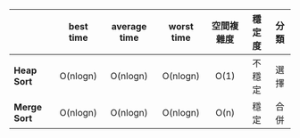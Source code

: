 |              |best time|average time|worst time|空間複雜度|穩定度|分類|
|:-------------|:-------:|:----------:|:--------:|:------:|:---:|:--:|
|**Heap Sort** |O(nlogn) |  O(nlogn)  | O(nlogn) |  O(1)  |不穩定|選擇 |
|**Merge Sort**|O(nlogn) |  O(nlogn)  | O(nlogn) |  O(n)  | 穩定 |合併 |
